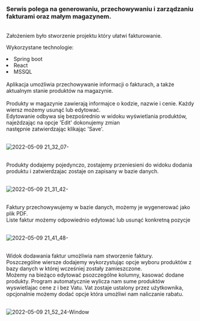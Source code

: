 <h3>Serwis polega na generowaniu, przechowywaniu i zarządzaniu fakturami oraz małym magazynem.</h3><br>
Założeniem było stworzenie projektu który ułatwi fakturowanie.

Wykorzystane technologie:
<li>Spring boot</li>
<li>React</li>
<li>MSSQL</li>
<br>
Aplikacja umożliwia przechowywanie informacji o fakturach, a także aktualnym stanie produktów na magazynie.<br>
<br>
Produkty w magazynie zawierają informajce o kodzie, nazwie i cenie. Każdy wiersz możemy usunąć lub edytować. <br>
Edytowanie odbywa się bezpośrednio w widoku wyświetlania produktów, najeżdzając na opcje 'Edit' dokonujemy zmian <br>
następnie zatwierdzając klikając 'Save'.<br>
<br>

![2022-05-09 21_32_07-](https://user-images.githubusercontent.com/73690548/167483918-70c3b4f2-6d83-4365-a61b-3f0ac2e1eafa.png)

<br>
Produkty dodajemy pojedynczo, zostajemy przeniesieni do widoku dodania produktu i zatwierdzajac zostaje on zapisany w bazie danych.<br>
<br>

![2022-05-09 21_31_42-](https://user-images.githubusercontent.com/73690548/167483828-f4cd19a6-ad61-448b-b20f-872060aecc90.png)

<br>
Faktury przechowywujemy w bazie danych, możemy je wygenerować jako plik PDF.<br>
Liste faktur możemy odpowiednio edytować lub usunąć konkretną pozycje<br>
<br>

![2022-05-09 21_41_48-](https://user-images.githubusercontent.com/73690548/167485313-5ebe9810-00f5-4e40-acbd-bd10c7dcca64.png)

<br>
Widok dodawania faktur umożliwia nam stworzenie faktury. <br>
Poszczególne wiersze dodajemy wykorzystując opcje wyboru produktów z bazy danych w której wcześniej zostały zamieszczone. <br>
Możemy na bieżąco edytować psozczególne kolumny, kasować dodane produkty. Program automatycznie wylicza nam sume produktów <br>
wyswietlajac cene z i bez Vatu. Vat zostaje ustalony przez użytkownika, opcjonalnie możemy dodać opcje która umożliwi nam naliczanie rabatu.<br>
<br>

![2022-05-09 21_52_24-Window](https://user-images.githubusercontent.com/73690548/167486915-58069e08-1d37-4a2b-9ffc-600531619b98.png)
